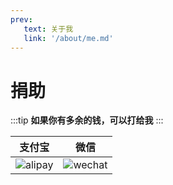 ```yaml
---
prev:
   text: 关于我
   link: '/about/me.md'
---
```




# 捐助

:::tip
**如果你有多余的钱，可以打给我**
:::

|支付宝|微信|
|:-:|:-:|
|![alipay](https://pic.rmb.bdstatic.com/bjh/b85ed4ba06850d4ecfec63924a818815.jpeg)|![wechat](https://pic.rmb.bdstatic.com/bjh/32113a775c32d97e432b41bdbce11f5e.jpeg)|
